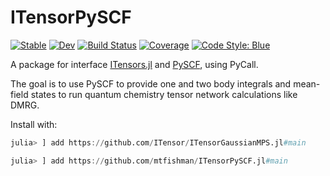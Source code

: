 # ITensorPySCF

[![Stable](https://img.shields.io/badge/docs-stable-blue.svg)](https://mtfishman.github.io/ITensorPySCF.jl/stable)
[![Dev](https://img.shields.io/badge/docs-dev-blue.svg)](https://mtfishman.github.io/ITensorPySCF.jl/dev)
[![Build Status](https://github.com/mtfishman/ITensorPySCF.jl/actions/workflows/CI.yml/badge.svg?branch=main)](https://github.com/mtfishman/ITensorPySCF.jl/actions/workflows/CI.yml?query=branch%3Amain)
[![Coverage](https://codecov.io/gh/mtfishman/ITensorPySCF.jl/branch/main/graph/badge.svg)](https://codecov.io/gh/mtfishman/ITensorPySCF.jl)
[![Code Style: Blue](https://img.shields.io/badge/code%20style-blue-4495d1.svg)](https://github.com/invenia/BlueStyle)

A package for interface [ITensors.jl](https://github.com/ITensor/ITensors.jl) and [PySCF](https://github.com/pyscf/pyscf), using PyCall.

The goal is to use PySCF to provide one and two body integrals and mean-field states to run quantum chemistry tensor network calculations like DMRG.

Install with:
```julia
julia> ] add https://github.com/ITensor/ITensorGaussianMPS.jl#main

julia> ] add https://github.com/mtfishman/ITensorPySCF.jl#main
```
